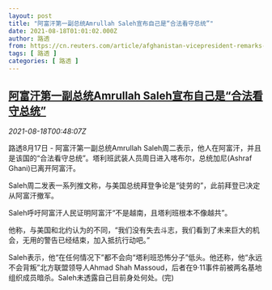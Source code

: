 ```yaml
---
layout: post
title: "阿富汗第一副总统Amrullah Saleh宣布自己是“合法看守总统”"
date: 2021-08-18T01:01:02.000Z
author: 路透
from: https://cn.reuters.com/article/afghanistan-vicepresident-remarks-0817-t-idCNKBS2FJ01G
tags: [ 路透 ]
categories: [ 路透 ]
---
```

<!--1629248462000-->
[阿富汗第一副总统Amrullah Saleh宣布自己是“合法看守总统”](https://cn.reuters.com/article/afghanistan-vicepresident-remarks-0817-t-idCNKBS2FJ01G)
------

<div>
<div><i>2021-08-18T00:48:07Z</i></div><p>路透8月17日 - 阿富汗第一副总统Amrullah Saleh周二表示，他人在阿富汗，并且是该国的“合法看守总统”。塔利班武装人员周日进入喀布尔，总统加尼(Ashraf Ghani)已离开阿富汗。</p><p>Saleh周二发表一系列推文称，与美国总统拜登争论是“徒劳的”，此前拜登已决定从阿富汗撤军。</p><p>Saleh呼吁阿富汗人民证明阿富汗“不是越南，且塔利班根本不像越共”。</p><p>他称，与美国和北约认为的不同，“我们没有失去斗志，我们看到了未来巨大的机会，无用的警告已经结束，加入抵抗行动吧。”</p><p>Saleh表示，他“在任何情况下”都不会向“塔利班恐怖分子”低头。他还称，他“永远不会背叛”北方联盟领导人Ahmad Shah Massoud，后者在9·11事件前被两名基地组织成员暗杀。Saleh未透露自己目前身处何处。(完)</p>
</div>
